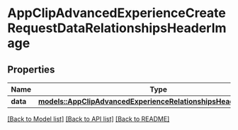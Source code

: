 # AppClipAdvancedExperienceCreateRequestDataRelationshipsHeaderImage

## Properties

Name | Type | Description | Notes
------------ | ------------- | ------------- | -------------
**data** | [**models::AppClipAdvancedExperienceRelationshipsHeaderImageData**](AppClipAdvancedExperience_relationships_headerImage_data.md) |  | 

[[Back to Model list]](../README.md#documentation-for-models) [[Back to API list]](../README.md#documentation-for-api-endpoints) [[Back to README]](../README.md)


